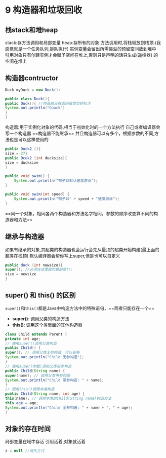 # 9 构造器和垃圾回收
## 栈stack和堆heap
stack:存方法调用和局部变量
heap:存所有的对象
方法调用时,将栈帧放到栈顶.(我感觉就是一个任务队列,排队执行)
实例变量会留出所需类型的预留空间放到堆中
引用对象只有创建实例才会赋予空间在堆上,否则只是声明的话只生成(遥控器)
的空间在堆上
## 构造器contructor
~~~ java
Duck myDuck = new Duck():

public class Duck(){
public Duck(){ //构造器没有返回值类型的标注
System.out.println("Quack")
}
}
~~~
构造器:用于实例化对象的代码,相当于初始化时的一个方法执行
自己或者编译器会写一个构造器
==构造器不能继承==
并且构造器可以有多个，根据参数的不同,方法也是可以这样使用的
~~~ java
public Duck2 (){
size = 27}
public Dcuk2 (int ducksize){
size = ducksize
}

public void swim() {
    System.out.println("鸭子以默认速度游泳");
}

public void swim(int speed) {
    System.out.println("鸭子以" + speed + "速度游泳");
}
~~~

==同一个对象，相同各两个构造器和方法名字相同，参数的顺序改变算不同的构造器和方法==
## 继承与构造器
如果有继承的对象,其超类的构造器也会运行会先从最顶的超类开始构建(最上面的超类在栈顶)
默认编译器会帮你写上super,但是也可以自定义
~~~ java
public duck (int newsize){
super(); //必须在这里面的最前面!!!
size = newsize
}
~~~
## super() 和 this() 的区别

`super()`和`this()`都是Java中构造方法中的特殊语句，==两者只能存在一个==
- **super()**: 调用父类的构造方法
- **this()**: 调用这个类里面的其他构造器
~~~ java
class Child extends Parent {
private int age;
// 使用super()调用父类构造
public Child() {
super(); // 调用父类无参构造，可以省略
System.out.println("Child 无参构造");
}
// 使用super(参数)调用父类带参构造
public Child(String name) {
super(name); // 调用父类带参构造
System.out.println("Child 带参构造: " + name);
}
// 使用this()调用本类构造
public Child(String name, int age) {
this(name); // 调用本类的Child(String name)构造方法
this.age = age;
System.out.println("Child 全参构造: " + name + ", " + age);
}
~~~
## 对象的存在时间
局部变量在域中存活
引用活着,对象就活着
~~~ java
z = null //消失方式
